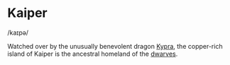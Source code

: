 # Kaiper
/kaɪpə/


Watched over by the unusually benevolent dragon [Kypra](/People/Dragons/Kypra.md), the copper-rich island of Kaiper is the ancestral homeland of the [dwarves](/Species/Homonid/Dwarf.md).